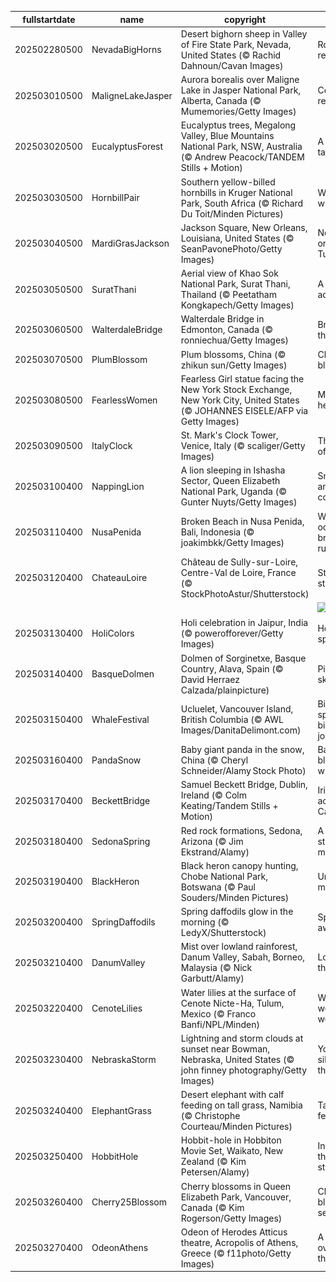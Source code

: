 |fullstartdate|name|copyright|title|image|
|--|--|--|--|--|
202502280500|NevadaBigHorns|Desert bighorn sheep in Valley of Fire State Park, Nevada, United States (© Rachid Dahnoun/Cavan Images)|Rocky relationship|![](/en-CA/2025/03/202502280500NevadaBigHorns.jpg)|
202503010500|MaligneLakeJasper|Aurora borealis over Maligne Lake in Jasper National Park, Alberta, Canada (© Mumemories/Getty Images)|Celestial reflections|![](/en-CA/2025/03/202503010500MaligneLakeJasper.jpg)|
202503020500|EucalyptusForest|Eucalyptus trees, Megalong Valley, Blue Mountains National Park, NSW, Australia (© Andrew Peacock/TANDEM Stills + Motion)|A eucalyp-tastic view|![](/en-CA/2025/03/202503020500EucalyptusForest.jpg)|
202503030500|HornbillPair|Southern yellow-billed hornbills in Kruger National Park, South Africa (© Richard Du Toit/Minden Pictures)|Wild about wildlife|![](/en-CA/2025/03/202503030500HornbillPair.jpg)|
202503040500|MardiGrasJackson|Jackson Square, New Orleans, Louisiana, United States (© SeanPavonePhoto/Getty Images)|Not your ordinary Tuesday|![](/en-CA/2025/03/202503040500MardiGrasJackson.jpg)|
202503050500|SuratThani|Aerial view of Khao Sok National Park, Surat Thani, Thailand (© Peetatham Kongkapech/Getty Images)|A jungle adventure|![](/en-CA/2025/03/202503050500SuratThani.jpg)|
202503060500|WalterdaleBridge|Walterdale Bridge in Edmonton, Canada (© ronniechua/Getty Images)|Bridging the gap|![](/en-CA/2025/03/202503060500WalterdaleBridge.jpg)|
202503070500|PlumBlossom|Plum blossoms, China (© zhikun sun/Getty Images)|China in bloom|![](/en-CA/2025/03/202503070500PlumBlossom.jpg)|
202503080500|FearlessWomen|Fearless Girl statue facing the New York Stock Exchange, New York City, United States (© JOHANNES EISELE/AFP via Getty Images)|Making her-story!|![](/en-CA/2025/03/202503080500FearlessWomen.jpg)|
202503090500|ItalyClock|St. Mark's Clock Tower, Venice, Italy (© scaliger/Getty Images)|The March of time|![](/en-CA/2025/03/202503090500ItalyClock.jpg)|
202503100400|NappingLion|A lion sleeping in Ishasha Sector, Queen Elizabeth National Park, Uganda (© Gunter Nuyts/Getty Images)|Snooze and conquer|![](/en-CA/2025/03/202503100400NappingLion.jpg)|
202503110400|NusaPenida|Broken Beach in Nusa Penida, Bali, Indonesia (© joakimbkk/Getty Images)|When the ocean breaks the rules|![](/en-CA/2025/03/202503110400NusaPenida.jpg)|
202503120400|ChateauLoire|Château de Sully-sur-Loire, Centre-Val de Loire, France (© StockPhotoAstur/Shutterstock)|Standing strong|![](/en-CA/2025/03/202503120400ChateauLoire.jpg)|
||||![](/en-CA/2025/03/.jpg)|
202503130400|HoliColors|Holi celebration in Jaipur, India (© powerofforever/Getty Images)|Holi colour splash|![](/en-CA/2025/03/202503130400HoliColors.jpg)|
202503140400|BasqueDolmen|Dolmen of Sorginetxe, Basque Country, Alava, Spain (© David Herraez Calzada/plainpicture)|Pi in the sky|![](/en-CA/2025/03/202503140400BasqueDolmen.jpg)|
202503150400|WhaleFestival|Ucluelet, Vancouver Island, British Columbia (© AWL Images/DanitaDelimont.com)|Big splashes, bigger journeys|![](/en-CA/2025/03/202503150400WhaleFestival.jpg)|
202503160400|PandaSnow|Baby giant panda in the snow, China (© Cheryl Schneider/Alamy Stock Photo)|Back to black...and white|![](/en-CA/2025/03/202503160400PandaSnow.jpg)|
202503170400|BeckettBridge|Samuel Beckett Bridge, Dublin, Ireland (© Colm Keating/Tandem Stills + Motion)|Irish cheer across Canada|![](/en-CA/2025/03/202503170400BeckettBridge.jpg)|
202503180400|SedonaSpring|Red rock formations, Sedona, Arizona (© Jim Ekstrand/Alamy)|A vortex state of mind|![](/en-CA/2025/03/202503180400SedonaSpring.jpg)|
202503190400|BlackHeron|Black heron canopy hunting, Chobe National Park, Botswana (© Paul Souders/Minden Pictures)|Umbrella manoeuvre|![](/en-CA/2025/03/202503190400BlackHeron.jpg)|
202503200400|SpringDaffodils|Spring daffodils glow in the morning (© LedyX/Shutterstock)|Spring awakening|![](/en-CA/2025/03/202503200400SpringDaffodils.jpg)|
202503210400|DanumValley|Mist over lowland rainforest, Danum Valley, Sabah, Borneo, Malaysia (© Nick Garbutt/Alamy)|Long live the trees|![](/en-CA/2025/03/202503210400DanumValley.jpg)|
202503220400|CenoteLilies|Water lilies at the surface of Cenote Nicte-Ha, Tulum, Mexico (© Franco Banfi/NPL/Minden)|Wat-er wonderful world!|![](/en-CA/2025/03/202503220400CenoteLilies.jpg)|
202503230400|NebraskaStorm|Lightning and storm clouds at sunset near Bowman, Nebraska, United States (© john finney photography/Getty Images)|You can't silence thunder|![](/en-CA/2025/03/202503230400NebraskaStorm.jpg)|
202503240400|ElephantGrass|Desert elephant with calf feeding on tall grass, Namibia (© Christophe Courteau/Minden Pictures)|Tall grass feast|![](/en-CA/2025/03/202503240400ElephantGrass.jpg)|
202503250400|HobbitHole|Hobbit-hole in Hobbiton Movie Set, Waikato, New Zealand (© Kim Petersen/Alamy)|In a hole, there was a story|![](/en-CA/2025/03/202503250400HobbitHole.jpg)|
202503260400|Cherry25Blossom|Cherry blossoms in Queen Elizabeth Park, Vancouver, Canada (© Kim Rogerson/Getty Images)|Cherry blossom season!|![](/en-CA/2025/03/202503260400Cherry25Blossom.jpg)|
202503270400|OdeonAthens|Odeon of Herodes Atticus theatre, Acropolis of Athens, Greece (© f11photo/Getty Images)|A standing ovation for theatres|![](/en-CA/2025/03/202503270400OdeonAthens.jpg)|
